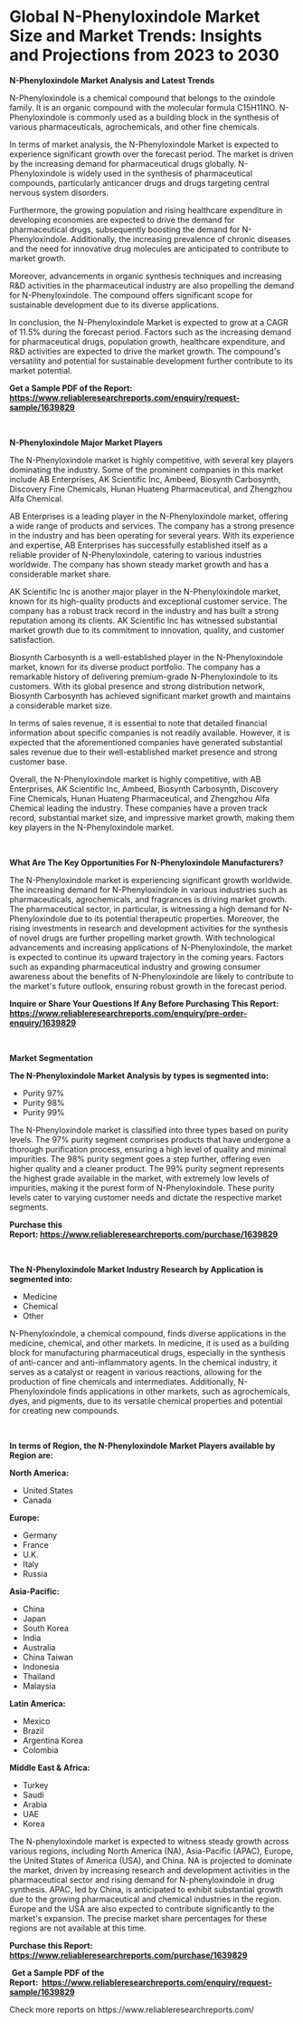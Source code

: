 <p><h1>Global N-Phenyloxindole Market Size and Market Trends: Insights and Projections from 2023 to 2030</h1></p><p><strong>N-Phenyloxindole Market Analysis and Latest Trends</strong></p>
<p><p>N-Phenyloxindole is a chemical compound that belongs to the oxindole family. It is an organic compound with the molecular formula C15H11NO. N-Phenyloxindole is commonly used as a building block in the synthesis of various pharmaceuticals, agrochemicals, and other fine chemicals.</p><p>In terms of market analysis, the N-Phenyloxindole Market is expected to experience significant growth over the forecast period. The market is driven by the increasing demand for pharmaceutical drugs globally. N-Phenyloxindole is widely used in the synthesis of pharmaceutical compounds, particularly anticancer drugs and drugs targeting central nervous system disorders.</p><p>Furthermore, the growing population and rising healthcare expenditure in developing economies are expected to drive the demand for pharmaceutical drugs, subsequently boosting the demand for N-Phenyloxindole. Additionally, the increasing prevalence of chronic diseases and the need for innovative drug molecules are anticipated to contribute to market growth.</p><p>Moreover, advancements in organic synthesis techniques and increasing R&D activities in the pharmaceutical industry are also propelling the demand for N-Phenyloxindole. The compound offers significant scope for sustainable development due to its diverse applications.</p><p>In conclusion, the N-Phenyloxindole Market is expected to grow at a CAGR of 11.5% during the forecast period. Factors such as the increasing demand for pharmaceutical drugs, population growth, healthcare expenditure, and R&D activities are expected to drive the market growth. The compound's versatility and potential for sustainable development further contribute to its market potential.</p></p>
<p><strong>Get a Sample PDF of the Report:&nbsp; <a href="https://www.reliableresearchreports.com/enquiry/request-sample/1639829">https://www.reliableresearchreports.com/enquiry/request-sample/1639829</a></strong></p>
<p>&nbsp;</p>
<p><strong>N-Phenyloxindole Major Market Players</strong></p>
<p><p>The N-Phenyloxindole market is highly competitive, with several key players dominating the industry. Some of the prominent companies in this market include AB Enterprises, AK Scientific Inc, Ambeed, Biosynth Carbosynth, Discovery Fine Chemicals, Hunan Huateng Pharmaceutical, and Zhengzhou Alfa Chemical.</p><p>AB Enterprises is a leading player in the N-Phenyloxindole market, offering a wide range of products and services. The company has a strong presence in the industry and has been operating for several years. With its experience and expertise, AB Enterprises has successfully established itself as a reliable provider of N-Phenyloxindole, catering to various industries worldwide. The company has shown steady market growth and has a considerable market share.</p><p>AK Scientific Inc is another major player in the N-Phenyloxindole market, known for its high-quality products and exceptional customer service. The company has a robust track record in the industry and has built a strong reputation among its clients. AK Scientific Inc has witnessed substantial market growth due to its commitment to innovation, quality, and customer satisfaction.</p><p>Biosynth Carbosynth is a well-established player in the N-Phenyloxindole market, known for its diverse product portfolio. The company has a remarkable history of delivering premium-grade N-Phenyloxindole to its customers. With its global presence and strong distribution network, Biosynth Carbosynth has achieved significant market growth and maintains a considerable market size.</p><p>In terms of sales revenue, it is essential to note that detailed financial information about specific companies is not readily available. However, it is expected that the aforementioned companies have generated substantial sales revenue due to their well-established market presence and strong customer base.</p><p>Overall, the N-Phenyloxindole market is highly competitive, with AB Enterprises, AK Scientific Inc, Ambeed, Biosynth Carbosynth, Discovery Fine Chemicals, Hunan Huateng Pharmaceutical, and Zhengzhou Alfa Chemical leading the industry. These companies have a proven track record, substantial market size, and impressive market growth, making them key players in the N-Phenyloxindole market.</p></p>
<p>&nbsp;</p>
<p><strong>What Are The Key Opportunities For N-Phenyloxindole Manufacturers?</strong></p>
<p><p>The N-Phenyloxindole market is experiencing significant growth worldwide. The increasing demand for N-Phenyloxindole in various industries such as pharmaceuticals, agrochemicals, and fragrances is driving market growth. The pharmaceutical sector, in particular, is witnessing a high demand for N-Phenyloxindole due to its potential therapeutic properties. Moreover, the rising investments in research and development activities for the synthesis of novel drugs are further propelling market growth. With technological advancements and increasing applications of N-Phenyloxindole, the market is expected to continue its upward trajectory in the coming years. Factors such as expanding pharmaceutical industry and growing consumer awareness about the benefits of N-Phenyloxindole are likely to contribute to the market's future outlook, ensuring robust growth in the forecast period.</p></p>
<p><strong>Inquire or Share Your Questions If Any Before Purchasing This Report: <a href="https://www.reliableresearchreports.com/enquiry/pre-order-enquiry/1639829">https://www.reliableresearchreports.com/enquiry/pre-order-enquiry/1639829</a></strong></p>
<p>&nbsp;</p>
<p><strong>Market Segmentation</strong></p>
<p><strong>The N-Phenyloxindole Market Analysis by types is segmented into:</strong></p>
<p><ul><li>Purity 97%</li><li>Purity 98%</li><li>Purity 99%</li></ul></p>
<p><p>The N-Phenyloxindole market is classified into three types based on purity levels. The 97% purity segment comprises products that have undergone a thorough purification process, ensuring a high level of quality and minimal impurities. The 98% purity segment goes a step further, offering even higher quality and a cleaner product. The 99% purity segment represents the highest grade available in the market, with extremely low levels of impurities, making it the purest form of N-Phenyloxindole. These purity levels cater to varying customer needs and dictate the respective market segments.</p></p>
<p><strong>Purchase this Report:&nbsp;<a href="https://www.reliableresearchreports.com/purchase/1639829">https://www.reliableresearchreports.com/purchase/1639829</a></strong></p>
<p>&nbsp;</p>
<p><strong>The N-Phenyloxindole Market Industry Research by Application is segmented into:</strong></p>
<p><ul><li>Medicine</li><li>Chemical</li><li>Other</li></ul></p>
<p><p>N-Phenyloxindole, a chemical compound, finds diverse applications in the medicine, chemical, and other markets. In medicine, it is used as a building block for manufacturing pharmaceutical drugs, especially in the synthesis of anti-cancer and anti-inflammatory agents. In the chemical industry, it serves as a catalyst or reagent in various reactions, allowing for the production of fine chemicals and intermediates. Additionally, N-Phenyloxindole finds applications in other markets, such as agrochemicals, dyes, and pigments, due to its versatile chemical properties and potential for creating new compounds.</p></p>
<p>&nbsp;</p>
<p><strong>In terms of Region, the N-Phenyloxindole Market Players available by Region are:</strong></p>
<p>
    <p> <strong> North America: </strong>
        <ul>
            <li>United States</li>
            <li>Canada</li>
        </ul>
        </p> 
    <p> <strong> Europe: </strong>
        <ul>
            <li>Germany</li>
            <li>France</li>
            <li>U.K.</li>
            <li>Italy</li>
            <li>Russia</li>
        </ul>
        </p> 
    <p> <strong> Asia-Pacific: </strong>
        <ul>
            <li>China</li>
            <li>Japan</li>
            <li>South Korea</li>
            <li>India</li>
            <li>Australia</li>
            <li>China Taiwan</li>
            <li>Indonesia</li>
            <li>Thailand</li>
            <li>Malaysia</li>
        </ul>
        </p> 
    <p> <strong> Latin America: </strong>
        <ul>
            <li>Mexico</li>
            <li>Brazil</li>
            <li>Argentina Korea</li>
            <li>Colombia</li>
        </ul>
        </p> 
    <p> <strong> Middle East & Africa: </strong>
        <ul>
            <li>Turkey</li>
            <li>Saudi</li>
            <li>Arabia</li>
            <li>UAE</li>
            <li>Korea</li>
        </ul>
    </p>
    </p>
<p><p>The N-phenyloxindole market is expected to witness steady growth across various regions, including North America (NA), Asia-Pacific (APAC), Europe, the United States of America (USA), and China. NA is projected to dominate the market, driven by increasing research and development activities in the pharmaceutical sector and rising demand for N-phenyloxindole in drug synthesis. APAC, led by China, is anticipated to exhibit substantial growth due to the growing pharmaceutical and chemical industries in the region. Europe and the USA are also expected to contribute significantly to the market's expansion. The precise market share percentages for these regions are not available at this time.</p></p>
<p><strong>Purchase this Report: <a href="https://www.reliableresearchreports.com/purchase/1639829">https://www.reliableresearchreports.com/purchase/1639829</a></strong></p>
<p>&nbsp;<strong>Get a Sample PDF of the Report:&nbsp;&nbsp;<a href="https://www.reliableresearchreports.com/enquiry/request-sample/1639829">https://www.reliableresearchreports.com/enquiry/request-sample/1639829</a></strong></p>
<p><strong></strong></p>
<p>Check more reports on https://www.reliableresearchreports.com/</p>